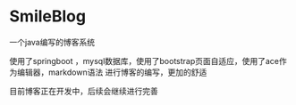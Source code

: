 # SmileBlog

一个java编写的博客系统

使用了springboot ，mysql数据库，使用了bootstrap页面自适应，使用了ace作为编辑器，markdown语法
进行博客的编写，更加的舒适

目前博客正在开发中，后续会继续进行完善

